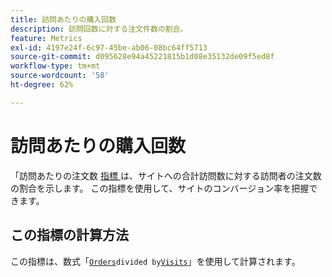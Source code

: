```yaml
---
title: 訪問あたりの購入回数
description: 訪問回数に対する注文件数の割合。
feature: Metrics
exl-id: 4197e24f-6c97-45be-ab06-08bc64ff5713
source-git-commit: d095628e94a45221815b1d08e35132de09f5ed8f
workflow-type: tm+mt
source-wordcount: '58'
ht-degree: 62%

---
```


# 訪問あたりの購入回数

「訪問あたりの注文数 [ 指標 ](overview.md) は、サイトへの合計訪問数に対する訪問者の注文数の割合を示します。 この指標を使用して、サイトのコンバージョン率を把握できます。

## この指標の計算方法

この指標は、数式「[`Orders`](orders.md)` divided by `[`Visits`](visits.md)」を使用して計算されます。
